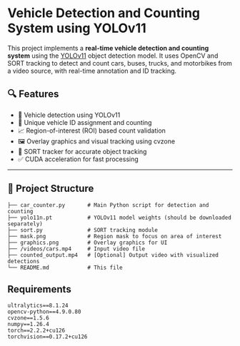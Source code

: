 # Vehicle Detection and Counting System using YOLOv11

This project implements a **real-time vehicle detection and counting system** using the [YOLOv11](https://github.com/ultralytics/ultralytics) object detection model. It uses OpenCV and SORT tracking to detect and count cars, buses, trucks, and motorbikes from a video source, with real-time annotation and ID tracking.

## 🔍 Features

- 🚗 Vehicle detection using YOLOv11
- 🔢 Unique vehicle ID assignment and counting
- 📈 Region-of-interest (ROI) based count validation
- 🖼 Overlay graphics and visual tracking using cvzone
- 🧠 SORT tracker for accurate object tracking
- ✅ CUDA acceleration for fast processing

---

## 📂 Project Structure

```
├── car_counter.py       # Main Python script for detection and counting
├── yolo11n.pt           # YOLOv11 model weights (should be downloaded separately)
├── sort.py              # SORT tracking module
├── mask.png             # Region mask to focus on area of interest
├── graphics.png         # Overlay graphics for UI
├── /videos/cars.mp4     # Input video file
├── counted_output.mp4   # [Optional] Output video with visualized detections
└── README.md            # This file
```
## Requirements
```
ultralytics==8.1.24
opencv-python==4.9.0.80
cvzone==1.5.6
numpy==1.26.4
torch==2.2.2+cu126
torchvision==0.17.2+cu126
```
